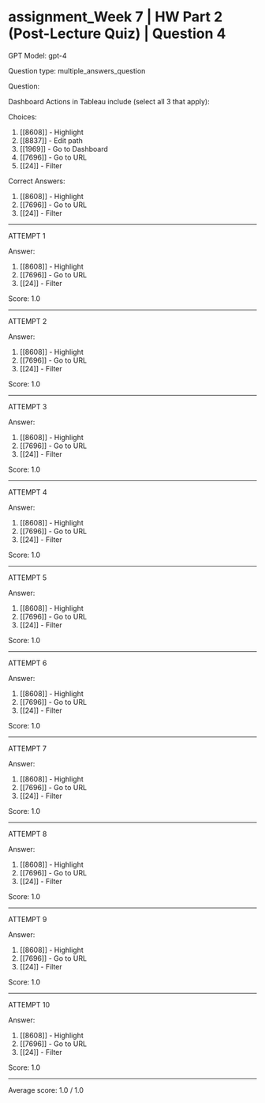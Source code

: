 # assignment_Week 7 | HW Part 2 (Post-Lecture Quiz) | Question 4

GPT Model: gpt-4

Question type: multiple_answers_question

Question:
<div><p>Dashboard Actions in Tableau include (select all 3 that apply):</p></div>

Choices:
1. [[8608]] - Highlight
2. [[8837]] - Edit path
3. [[1969]] - Go to Dashboard
4. [[7696]] - Go to URL
5. [[24]] - Filter

Correct Answers:
1. [[8608]] - Highlight
4. [[7696]] - Go to URL
5. [[24]] - Filter

****************************************

ATTEMPT 1

Answer: 
1. [[8608]] - Highlight
4. [[7696]] - Go to URL
5. [[24]] - Filter

Score: 1.0

--------------------

ATTEMPT 2

Answer: 
1. [[8608]] - Highlight
4. [[7696]] - Go to URL
5. [[24]] - Filter

Score: 1.0

--------------------

ATTEMPT 3

Answer: 
1. [[8608]] - Highlight
4. [[7696]] - Go to URL
5. [[24]] - Filter

Score: 1.0

--------------------

ATTEMPT 4

Answer: 
1. [[8608]] - Highlight
4. [[7696]] - Go to URL
5. [[24]] - Filter

Score: 1.0

--------------------

ATTEMPT 5

Answer: 
1. [[8608]] - Highlight
4. [[7696]] - Go to URL
5. [[24]] - Filter

Score: 1.0

--------------------

ATTEMPT 6

Answer: 
1. [[8608]] - Highlight
4. [[7696]] - Go to URL
5. [[24]] - Filter

Score: 1.0

--------------------

ATTEMPT 7

Answer: 
1. [[8608]] - Highlight
4. [[7696]] - Go to URL
5. [[24]] - Filter

Score: 1.0

--------------------

ATTEMPT 8

Answer: 
1. [[8608]] - Highlight
4. [[7696]] - Go to URL
5. [[24]] - Filter

Score: 1.0

--------------------

ATTEMPT 9

Answer: 
1. [[8608]] - Highlight
4. [[7696]] - Go to URL
5. [[24]] - Filter

Score: 1.0

--------------------

ATTEMPT 10

Answer: 
1. [[8608]] - Highlight
4. [[7696]] - Go to URL
5. [[24]] - Filter

Score: 1.0

--------------------

Average score: 1.0 / 1.0
